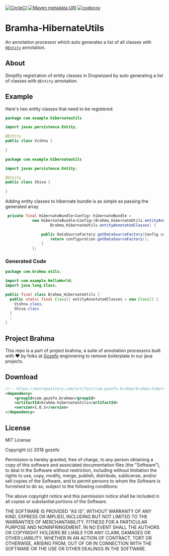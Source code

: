 [![CircleCI](https://circleci.com/gh/gozefo/brahma-hibernateutils/tree/master.svg?style=svg)](https://circleci.com/gh/gozefo/brahma-hibernateutils/tree/master)
[![Maven metadata URI](https://img.shields.io/maven-metadata/v/http/central.maven.org/maven2/com/gozefo/brahma/brahma-hibernateutils/maven-metadata.xml.svg)](https://mvnrepository.com/artifact/com.gozefo.brahma/brahma-hibernateutils/1.0.1)
[![codecov](https://codecov.io/gh/gozefo/brahma-hibernateutils/branch/master/graph/badge.svg)](https://codecov.io/gh/gozefo/brahma-hibernateutils)
# Bramha-HibernateUtils
An annotation processor which auto generates a list of all classes with [```@Entity```](https://docs.oracle.com/javaee/6/api/javax/persistence/Entity.html) annotation.

## About 
Simplify registration of entity classes in Dropwizard by auto generating a list of classes with ```@Entity``` annotation.

## Example
Here's two entity classes that need to be registered.
```java
package com.example.hibernateutils

import javax.persistence.Entity;

@Entity 
public class Vishnu {
    
}
```
```java
package com.example.hibernateutils

import javax.persistence.Entity;

@Entity 
public class Shiva {
    
}
```
Adding entity classes to hibernate bundle is as simple as passing the generated array
```java
 private final HibernateBundle<Config> hibernateBundle =
            new HibernateBundle<Config>(Brahma_HibernateUtils.entityAnnotatedClasses[0],
                    Brahma_HibernateUtils.entityAnnotatedClasses) {

                public DataSourceFactory getDataSourceFactory(Config configuration) {
                    return configuration.getDataSourceFactory();
                }
            };
```

### Generated Code
```java
package com.brahma.utils;

import com.example.HelloWorld;
import java.lang.Class;

public final class Brahma_HibernateUtils {
  public static final Class[] entityAnnotatedClasses = new Class[] {
    Vishnu.class,
    Shiva.class
  }
  ;
}
```
## Project Brahma
This repo is a part of project brahma, a suite of annotation processors built with :hearts: by folks at [Gozefo]( https://www.gozefo.com/) enginnering to remove boilerplate in our java projects.

## Download
```xml
<!-- https://mvnrepository.com/artifact/com.gozefo.brahma/brahma-hibernateutils -->
<dependency>
    <groupId>com.gozefo.brahma</groupId>
    <artifactId>brahma-hibernateutils</artifactId>
    <version>1.0.1</version>
</dependency>
```

## License
MIT License

Copyright (c) 2018 gozefo

Permission is hereby granted, free of charge, to any person obtaining a copy
of this software and associated documentation files (the "Software"), to deal
in the Software without restriction, including without limitation the rights
to use, copy, modify, merge, publish, distribute, sublicense, and/or sell
copies of the Software, and to permit persons to whom the Software is
furnished to do so, subject to the following conditions:

The above copyright notice and this permission notice shall be included in all
copies or substantial portions of the Software.

THE SOFTWARE IS PROVIDED "AS IS", WITHOUT WARRANTY OF ANY KIND, EXPRESS OR
IMPLIED, INCLUDING BUT NOT LIMITED TO THE WARRANTIES OF MERCHANTABILITY,
FITNESS FOR A PARTICULAR PURPOSE AND NONINFRINGEMENT. IN NO EVENT SHALL THE
AUTHORS OR COPYRIGHT HOLDERS BE LIABLE FOR ANY CLAIM, DAMAGES OR OTHER
LIABILITY, WHETHER IN AN ACTION OF CONTRACT, TORT OR OTHERWISE, ARISING FROM,
OUT OF OR IN CONNECTION WITH THE SOFTWARE OR THE USE OR OTHER DEALINGS IN THE
SOFTWARE.
